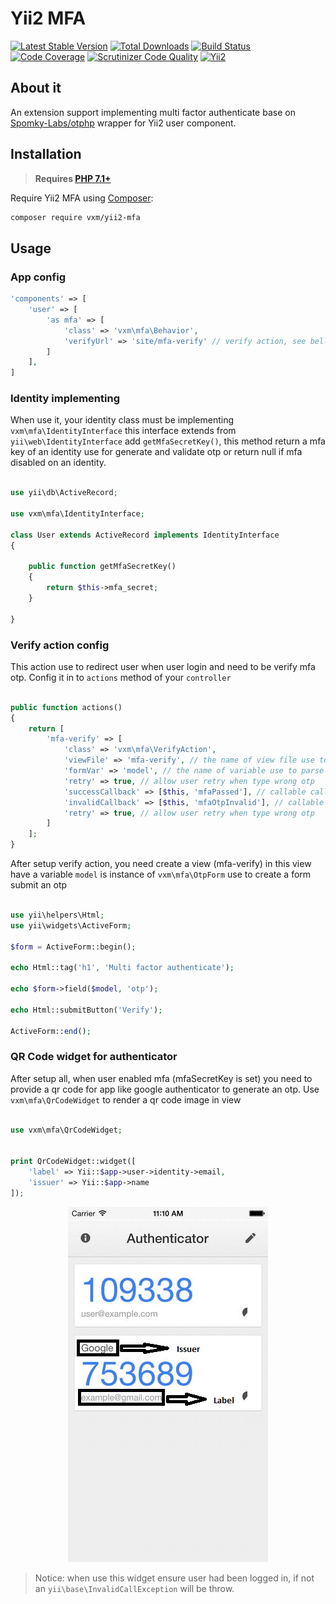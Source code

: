# Yii2 MFA

[![Latest Stable Version](https://poser.pugx.org/vxm/yii2-mfa/v/stable)](https://packagist.org/packages/vxm/yii2-mfa)
[![Total Downloads](https://poser.pugx.org/vxm/yii2-mfa/downloads)](https://packagist.org/packages/vxm/yii2-mfa)
[![Build Status](https://travis-ci.org/vuongxuongminh/yii2-mfa.svg?branch=master)](https://travis-ci.org/vuongxuongminh/yii2-mfa)
[![Code Coverage](https://scrutinizer-ci.com/g/vuongxuongminh/yii2-mfa/badges/coverage.png?b=master)](https://scrutinizer-ci.com/g/vuongxuongminh/yii2-mfa/?branch=master)
[![Scrutinizer Code Quality](https://scrutinizer-ci.com/g/vuongxuongminh/yii2-mfa/badges/quality-score.png?b=master)](https://scrutinizer-ci.com/g/vuongxuongminh/yii2-mfa/?branch=master)
[![Yii2](https://img.shields.io/badge/Powered_by-Yii_Framework-green.svg?style=flat)](http://www.yiiframework.com/)

## About it

An extension support implementing multi factor authenticate base on [Spomky-Labs/otphp](https://github.com/Spomky-Labs/otphp) wrapper for Yii2 user component.


## Installation

> **Requires [PHP 7.1+](https://php.net/releases/)**

Require Yii2 MFA using [Composer](https://getcomposer.org):

```bash
composer require vxm/yii2-mfa
```

## Usage

### App config

```php
'components' => [
    'user' => [
        'as mfa' => [
            'class' => 'vxm\mfa\Behavior',
            'verifyUrl' => 'site/mfa-verify' // verify action, see bellow for setup it
        ]
    ],
]
```

### Identity implementing

When use it, your identity class must be implementing `vxm\mfa\IdentityInterface` this interface extends from `yii\web\IdentityInterface` 
add `getMfaSecretKey()`, this method return a mfa key of an identity use for generate and validate otp or return null if mfa disabled on an identity.

```php

use yii\db\ActiveRecord;

use vxm\mfa\IdentityInterface;

class User extends ActiveRecord implements IdentityInterface 
{

    public function getMfaSecretKey()
    {
        return $this->mfa_secret;
    }

}


```

### Verify action config

This action use to redirect user when user login and need to be verify mfa otp. Config it
in to `actions` method of your `controller`

```php

public function actions()
{
    return [
        'mfa-verify' => [
            'class' => 'vxm\mfa\VerifyAction',
            'viewFile' => 'mfa-verify', // the name of view file use to render view. If not set an action id will be use, in this case is `mfa-verify`
            'formVar' => 'model', // the name of variable use to parse [[\vxm\mfa\OtpForm]] object to view file.
            'retry' => true, // allow user retry when type wrong otp
            'successCallback' => [$this, 'mfaPassed'], // callable call when user type valid otp if not set [[yii\web\Controller::goBack()]] will be call.
            'invalidCallback' => [$this, 'mfaOtpInvalid'], // callable call when user type wrong otp if not set and property `retry` is false [[yii\web\User::loginRequired()]] will be call, it should be use for set flash notice to user.
            'retry' => true, // allow user retry when type wrong otp
        ]
    ];
}

```

After setup verify action, you need create a view (mfa-verify) in this view have a variable `model` is instance of `vxm\mfa\OtpForm` use to create a form submit an otp

```php

use yii\helpers\Html;
use yii\widgets\ActiveForm;

$form = ActiveForm::begin();

echo Html::tag('h1', 'Multi factor authenticate');

echo $form->field($model, 'otp');

echo Html::submitButton('Verify');

ActiveForm::end();


```

### QR Code widget for authenticator

After setup all, when user enabled mfa (mfaSecretKey is set) you need to provide a qr code for app like google authenticator to generate an otp. 
Use `vxm\mfa\QrCodeWidget` to render a qr code image in view

```php

use vxm\mfa\QrCodeWidget;


print QrCodeWidget::widget([
    'label' => Yii::$app->user->identity->email,
    'issuer' => Yii::$app->name
]);

```

<p align="center">

<img src="resource/authenticator.jpg">

</p>

> Notice: when use this widget ensure user had been logged in, if not an `yii\base\InvalidCallException` will be throw.


